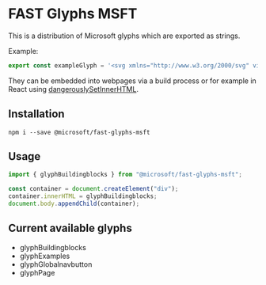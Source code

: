 # FAST Glyphs MSFT

This is a distribution of Microsoft glyphs which are exported as strings.

Example:

```ts
export const exampleGlyph = '<svg xmlns="http://www.w3.org/2000/svg" viewBox="0 0 32 32"><path d="M25.2,16h3V30H2.2V4h14V7l7-7,9,9Zm-21,0h10V6H4.2Zm10,2H4.2V28h10Zm2-7v5h5Zm0,7V28h10V18Zm.47-9,6.53,6.54L29.73,9,23.2,2.46Z"/></svg>';
```

They can be embedded into webpages via a build process or for example in React using [dangerouslySetInnerHTML](https://reactjs.org/docs/dom-elements.html#dangerouslysetinnerhtml).

## Installation

`npm i --save @microsoft/fast-glyphs-msft`

## Usage

```js
import { glyphBuildingblocks } from "@microsoft/fast-glyphs-msft";

const container = document.createElement("div");
container.innerHTML = glyphBuildingblocks;
document.body.appendChild(container);
```

## Current available glyphs

- glyphBuildingblocks
- glyphExamples
- glyphGlobalnavbutton
- glyphPage
